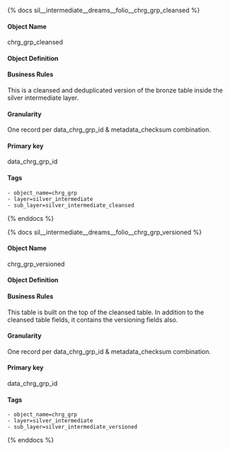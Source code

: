 {% docs sil__intermediate__dreams__folio__chrg_grp_cleansed %}

#### Object Name
chrg_grp_cleansed

#### Object Definition


#### Business Rules
This is a cleansed and deduplicated version of the bronze table inside the silver intermediate layer.

#### Granularity
One record per data_chrg_grp_id & metadata_checksum combination.

#### Primary key
data_chrg_grp_id

#### Tags
    - object_name=chrg_grp
    - layer=silver_intermediate
    - sub_layer=silver_intermediate_cleansed

{% enddocs %}

{% docs sil__intermediate__dreams__folio__chrg_grp_versioned %}

#### Object Name
chrg_grp_versioned

#### Object Definition


#### Business Rules
This table is built on the top of the cleansed table. In addition to the cleansed table fields, it contains the versioning fields also.

#### Granularity
One record per data_chrg_grp_id & metadata_checksum combination.

#### Primary key
data_chrg_grp_id

#### Tags
    - object_name=chrg_grp
    - layer=silver_intermediate
    - sub_layer=silver_intermediate_versioned

{% enddocs %}